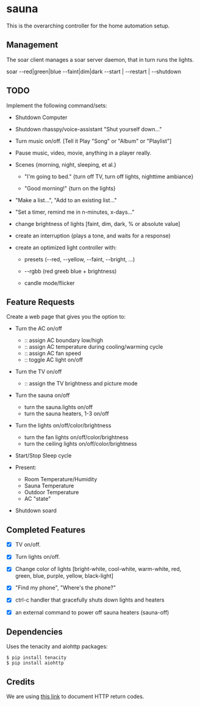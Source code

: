 # sauna

This is the overarching controller for the home automation setup.

## Management

The soar client manages a soar server daemon, that in turn runs the lights.

soar --red|green|blue --faint|dim|dark  --start | --restart | --shutdown


## TODO

Implement the following command/sets:

+ Shutdown Computer

+ Shutdown rhasspy/voice-assistant  "Shut yourself down..."

+ Turn music on/off.  [Tell it Play "Song" or "Album" or "Playlist"]

+ Pause music, video, movie, anything in a player really.

+ Scenes {morning, night, sleeping, et al.}

  + "I'm going to bed."   {turn off TV, turn off lights, nighttime ambiance}

  + "Good morning!"  {turn on the lights}

+ "Make a list...", "Add to an existing list..."

+ "Set a timer, remind me in n-minutes, x-days..."

+ change brightness of lights [faint, dim, dark, % or absolute value]

+ create an interruption (plays a tone, and waits for a response)

+ create an optimized light controller with:

  +  presets (--red, --yellow, --faint, --bright, ...)

  + --rgbb (red greeb blue + brightness)

  + candle mode/flicker

## Feature Requests

Create a web page that gives you the option to:

+ Turn the AC on/off
  + :: assign AC boundary low/high
  + :: assign AC temperature during cooling/warming cycle
  + :: assign AC fan speed
  + :: toggle AC light on/off

+ Turn the TV on/off
  + :: assign the TV brightness and picture mode

+ Turn the sauna on/off
  + turn the sauna.lights on/off
  + turn the sauna heaters, 1-3 on/off

+ Turn the lights on/off/color/brightness
  + turn the fan lights on/off/color/brightness
  + turn the ceiling lights on/off/color/brightness

+ Start/Stop Sleep cycle

+ Present:
  + Room Temperature/Humidity
  + Sauna Temperature
  + Outdoor Temperature
  + AC "state"

+ Shutdown soard



## Completed Features

+ [x] TV on/off.

+ [x] Turn lights on/off.

+ [x] Change color of lights [bright-white, cool-white, warm-white, red, green, blue, purple, yellow, black-light]

+ [x] "Find my phone", "Where's the phone?"

+ [x] ctrl-c handler that gracefully shuts down lights and heaters

+ [x] an external command to power off sauna heaters (sauna-off)


## Dependencies

Uses the tenacity and aiohttp packages:

```
$ pip install tenacity
$ pip install aiohttp
```


## Credits

We are using [this link](https://restfulapi.net/http-status-codes/) to document HTTP return codes.